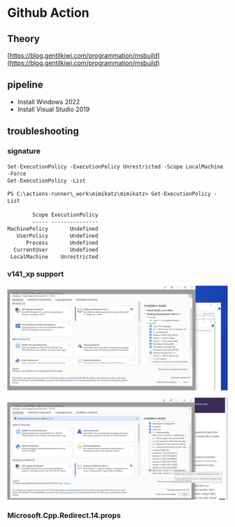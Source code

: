 # Github Action

## Theory

[https://blog.gentilkiwi.com/programmation/msbuild](https://blog.gentilkiwi.com/programmation/msbuild)

## pipeline

- Install Windows 2022
- Install Visual Studio 2019

## troubleshooting

### signature

```
Set-ExecutionPolicy -ExecutionPolicy Unrestricted -Scope LocalMachine -Force
Get-ExecutionPolicy -List
```

```
PS C:\actions-runner\_work\mimikatz\mimikatz> Get-ExecutionPolicy -List

        Scope ExecutionPolicy
        ----- ---------------
MachinePolicy       Undefined
   UserPolicy       Undefined
      Process       Undefined
  CurrentUser       Undefined
 LocalMachine    Unrestricted
```

### v141_xp support 

![](img/v141_xp_1.png)

![](img/v141_xp_vc2019.png) 

### Microsoft.Cpp.Redirect.14.props
